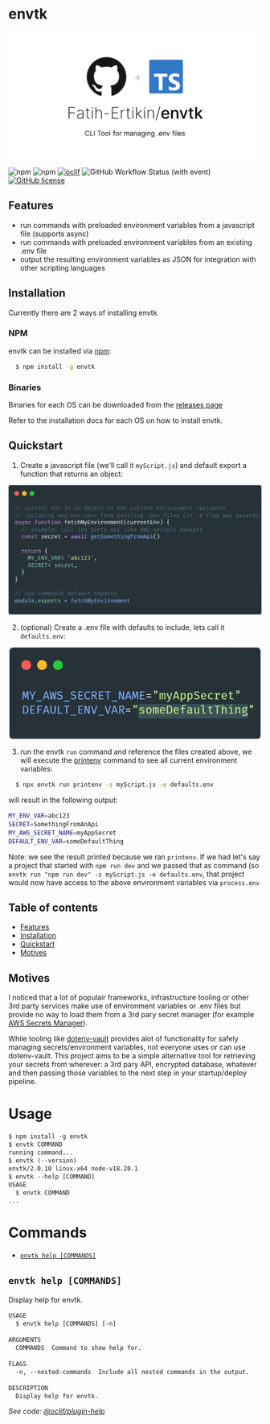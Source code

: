 
# envtk

![header](docs/images/envtk.svg)


![npm](https://img.shields.io/npm/dt/envtk)
![npm](https://img.shields.io/npm/v/envtk)
[![oclif](https://img.shields.io/badge/cli-oclif-brightgreen.svg)](https://oclif.io)
![GitHub Workflow Status (with event)](https://img.shields.io/github/actions/workflow/status/fatih-ertikin/envtk/publish.yml)
[![GitHub license](https://img.shields.io/github/license/oclif/hello-world)](https://github.com/oclif/hello-world/blob/main/LICENSE)


## Features

- run commands with preloaded environment variables from a javascript file (supports async)
- run commands with preloaded environment variables from an existing .env file
- output the resulting environment variables as JSON for integration with other scripting languages

## Installation
Currently there are 2 ways of installing envtk

### NPM
envtk can be installed via [npm](https://www.npmjs.com/package/envtk):

```bash
  $ npm install -g envtk
```

### Binaries
Binaries for each OS can be downloaded from the [releases page](https://github.com/Fatih-Ertikin/envtk/releases)

Refer to the installation docs for each OS on how to install envtk.

## Quickstart

1. Create a javascript file (we'll call it `myScript.js`) and default export a function that returns an object:

<p align="center">
  <img src="docs/images/script.png" width="800" alt="an image of a js script"/>
</p>

2. (optional) Create a .env file with defaults to include, lets call it `defaults.env`:
<p align="center">
  <img src="docs/images/env-file.png" width="500" alt="an image of a js script"/>
</p>

3. run the envtk `run` command and reference the files created above, we will execute the [printenv](https://www.ibm.com/docs/en/aix/7.1?topic=p-printenv-command) command to see all current environment variables:

```bash
  $ npx envtk run printenv -s myScript.js -e defaults.env
```

will result in the following output:

```bash
MY_ENV_VAR=abc123
SECRET=SomethingFromAnApi
MY_AWS_SECRET_NAME=myAppSecret
DEFAULT_ENV_VAR=someDefaultThing
```

Note: we see the result printed because we ran `printenv`. If we had let's say a project that started with `npm run dev` and we passed that as command (so `envtk run "npm run dev" -s myScript.js -e defaults.env`, that project would now have access to the above environment variables via `process.env`

## Table of contents
* [Features](#features)
* [Installation](#installation)
* [Quickstart](#quickstart)
* [Motives](#otives)


## Motives

I noticed that a lot of populair frameworks, infrastructure tooling or other 3rd party services make use of environment variables or .env files but provide no way to load them from a 3rd pary secret manager (for example [AWS Secrets Manager](https://docs.aws.amazon.com/secretsmanager/latest/userguide/intro.html)).

While tooling like [dotenv-vault](https://www.dotenv.org/docs/quickstart) provides alot of functionality for safely managing secrets/environment variables, not everyone uses or can use dotenv-vault. This project aims to be a simple alternative tool for retrieving your secrets from wherever: a 3rd pary API, encrypted database, whatever and then passing those variables to the next step in your startup/deploy pipeline.

  # Usage

  <!-- usage -->
```sh-session
$ npm install -g envtk
$ envtk COMMAND
running command...
$ envtk (--version)
envtk/2.0.10 linux-x64 node-v18.20.1
$ envtk --help [COMMAND]
USAGE
  $ envtk COMMAND
...
```
<!-- usagestop -->

  # Commands

  <!-- commands -->
* [`envtk help [COMMANDS]`](#envtk-help-commands)

## `envtk help [COMMANDS]`

Display help for envtk.

```
USAGE
  $ envtk help [COMMANDS] [-n]

ARGUMENTS
  COMMANDS  Command to show help for.

FLAGS
  -n, --nested-commands  Include all nested commands in the output.

DESCRIPTION
  Display help for envtk.
```

_See code: [@oclif/plugin-help](https://github.com/oclif/plugin-help/blob/v5.2.20/src/commands/help.ts)_
<!-- commandsstop -->
